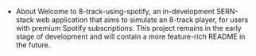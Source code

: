 * About
Welcome to 8-track-using-spotify, an in-development SERN-stack web application that aims to simulate an 8-track player, for users with premium Spotify subscriptions. This project remains in the early stage of development and will contain a more feature-rich README in the future.